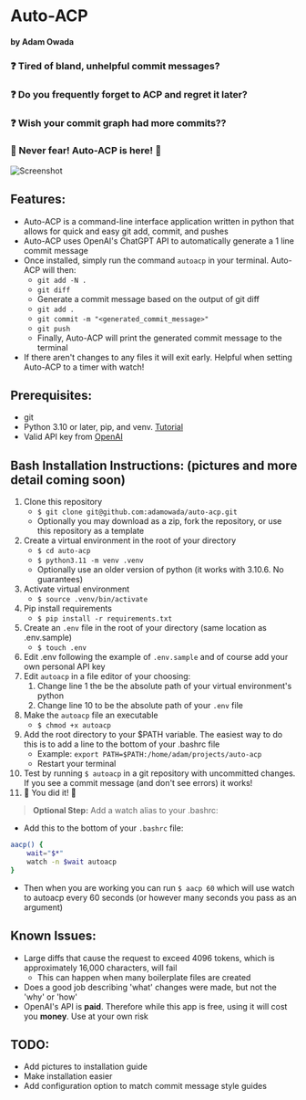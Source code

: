 # Auto-ACP 
#### by Adam Owada

### ❓ Tired of bland, unhelpful commit messages?
### ❓ Do you frequently forget to ACP and regret it later?
### ❓ Wish your commit graph had more commits??
### 🥳 Never fear! Auto-ACP is here! 🥳

<img src="https://lh3.googleusercontent.com/QYMYEMzAS8A8uIt-0DIfslBG6T6cT-W9mYlJXyUJ5hUd0m8kI8BCZzz89hbOO82i1uxfNyBCTJMb2XHrqXlkTC8A2yhM5LDVdhT0pBGwwR7EpNSS7ul956HWK_7TbsT__8aVmkfNcnZU6EmwarSXF1Orn6bv5eO_gPTgAmrJWjYGKNMNg8GWGJFCkwMhybzDPSXKL85jKx3M6Z53pLNvOHWXvF8X2CdnMiiqkQyyQlkjZ6T9CFguOEsQh7qHsk-htjgtw4ZsArbNP9EmIAYmoxnMmE10X2QmohbMd2XLIX53M1mpzlcng7VO104marSRl5Y1c5_rZDdsljvhJ3fmaJywsEzowBy_x6MgIK-O32p3xDYX933CRfj965fDOLURBC_OJSQ5IatgkwXXKK69JUu-NUZcvV_A7ENuyw4MmyfXv62YNEx3x-kKaSfZ-QP4PuNiakkFyJZjTTFrwmzTv2WAN1Dm17b248Dzr57Te4TvNQJcOper43WPn5emEZ-RL4Fk60jLNYlH4V3cl53wq0-08Y0kKX-kogvj1anESKshOTFs3qICKVBpPMviOWIzv6ktU1bLxKOqmfjWXNPV4Ki6C2v7FgqW7rLViq8FcZSxtvEi7oIgL5vb_9orP0l-b0eztg5pLzth7wLAKEUZjFlJvFOOV-lGrFtYCWyHFJ6d-sk3_xoNH-G6AaPlg7oeDDLdbbvuDGiiUxm-mu3pQ3eSrsAvdpw_Kot1ztN0L0OGmeNOJaPsCyxdV4-CIH5Uro7tW-5ia6YtqQ-PSEfp6p4HdIhHyr2kbnemsjZUHFOYTWe7r_nwsd6pNym3W9Gyvkm5Fin2GueashdNK_eNUWlai0VRn-nL8vBrTUyLmXIGf8gpV5WGB4Pe2VehJz4_A66g9PadlMaTA9jjGbJacH0yUzuY3qwlnjMony5veT9tcw=w1238-h503-no?authuser=0" alt="Screenshot" title="Screenshot">

## Features:
- Auto-ACP is a command-line interface application written in python that allows for quick and easy git add, commit, and pushes
- Auto-ACP uses OpenAI's ChatGPT API to automatically generate a 1 line commit message
- Once installed, simply run the command `autoacp` in your terminal. Auto-ACP will then:
    - `git add -N .`
    - `git diff`
    - Generate a commit message based on the output of git diff
    - `git add .`
    - `git commit -m "<generated_commit_message>"`
    - `git push`
    - Finally, Auto-ACP will print the generated commit message to the terminal
- If there aren't changes to any files it will exit early. Helpful when setting Auto-ACP to a timer with watch! 

## Prerequisites:
- git
- Python 3.10 or later, pip, and venv. [Tutorial](https://codefellows.github.io/code-401-python-guide/curriculum/prework/python-tools)
- Valid API key from [OpenAI](https://platform.openai.com/signup)

## Bash Installation Instructions: (pictures and more detail coming soon)
1. Clone this repository
    - `$ git clone git@github.com:adamowada/auto-acp.git`
    - Optionally you may download as a zip, fork the repository, or use this repository as a template
2. Create a virtual environment in the root of your directory
    - `$ cd auto-acp`
    - `$ python3.11 -m venv .venv`
    - Optionally use an older version of python (it works with 3.10.6. No guarantees)
3. Activate virtual environment
    - `$ source .venv/bin/activate`
4. Pip install requirements
    - `$ pip install -r requirements.txt`
5. Create an `.env` file in the root of your directory (same location as .env.sample)
    - `$ touch .env`
6. Edit .env following the example of `.env.sample` and of course add your own personal API key
7. Edit `autoacp` in a file editor of your choosing:
    1. Change line 1 the be the absolute path of your virtual environment's python
    2. Change line 10 to be the absolute path of your `.env` file
8. Make the `autoacp` file an executable
    - `$ chmod +x autoacp`
9. Add the root directory to your $PATH variable. The easiest way to do this is to add a line to the bottom of your .bashrc file
    - Example: `export PATH=$PATH:/home/adam/projects/auto-acp`
    - Restart your terminal 
10. Test by running `$ autoacp` in a git repository with uncommitted changes. If you see a commit message (and don't see errors) it works!
11. 🎉 You did it! 🎉

> **Optional Step:** Add a watch alias to your .bashrc:
- Add this to the bottom of your `.bashrc` file:
```bash
aacp() {
    wait="$*"
    watch -n $wait autoacp
}
```
- Then when you are working you can run `$ aacp 60` which will use watch to autoacp every 60 seconds (or however many seconds you pass as an argument)
 
## Known Issues:
  - Large diffs that cause the request to exceed 4096 tokens, which is approximately 16,000 characters, will fail
    - This can happen when many boilerplate files are created
  - Does a good job describing 'what' changes were made, but not the 'why' or 'how'
  - OpenAI's API is **paid**. Therefore while this app is free, using it will cost you **money**. Use at your own risk
 
## TODO:
  - Add pictures to installation guide
  - Make installation easier
  - Add configuration option to match commit message style guides
